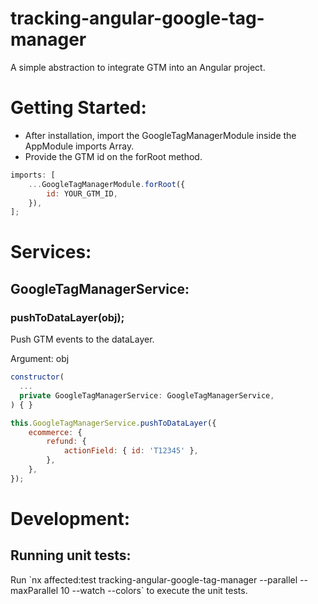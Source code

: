 <h1>tracking-angular-google-tag-manager</h1>
<p>A simple abstraction to integrate GTM into an Angular project.</p>

<h1>Getting Started:</h1>
<ul>
  <li>After installation, import the GoogleTagManagerModule inside the AppModule imports Array.</li>
  <li>Provide the GTM id on the forRoot method.</li>
</ul>

```javascript
imports: [
	...GoogleTagManagerModule.forRoot({
		id: YOUR_GTM_ID,
	}),
];
```

<h1>Services:</h1>

<h2>GoogleTagManagerService:</h2>

<h3 id="pushToDataLayer">pushToDataLayer(obj);</h3>
<p>Push GTM events to the dataLayer.</p>
<p>Argument: obj<GtmEvent></p>

```javascript
constructor(
  ...
  private GoogleTagManagerService: GoogleTagManagerService,
) { }
```

```javascript
this.GoogleTagManagerService.pushToDataLayer({
	ecommerce: {
		refund: {
			actionField: { id: 'T12345' },
		},
	},
});
```

<h1>Development:</h1>

<h2>Running unit tests:</h2>

<p>Run `nx affected:test tracking-angular-google-tag-manager --parallel --maxParallel 10 --watch --colors` to execute the unit tests.</p>
